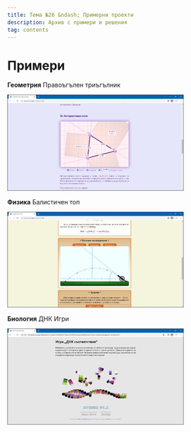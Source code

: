 ```yaml
---
title: Тема №26 &ndash; Примерни проекти
description: Архив с примери и решения
tag: contents
---
```


# Примери

**Геометрия** Правоъгълен триъгълник

[<kbd><img src="LectureBG/Геометрия.jpg" width="400"></kbd>](LectureBG/Геометрия/index.html)

**Физика** Балистичен топ

[<kbd><img src="LectureBG/Физика.jpg" width="400"></kbd>](LectureBG/Физика/index.html)

**Биология** ДНК Игри

[<kbd><img src="LectureBG/Биология.jpg" width="400"></kbd>](LectureBG/Биология/index.html)

